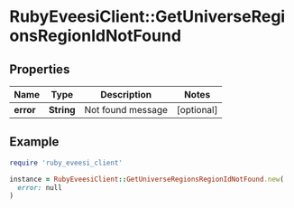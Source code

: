 # RubyEveesiClient::GetUniverseRegionsRegionIdNotFound

## Properties

| Name | Type | Description | Notes |
| ---- | ---- | ----------- | ----- |
| **error** | **String** | Not found message | [optional] |

## Example

```ruby
require 'ruby_eveesi_client'

instance = RubyEveesiClient::GetUniverseRegionsRegionIdNotFound.new(
  error: null
)
```

